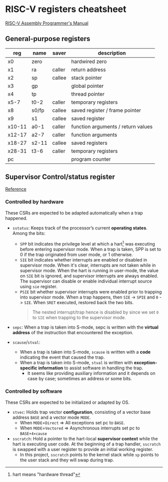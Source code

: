 # RISC-V registers cheatsheet
[RISC-V Assembly Programmer's Manual](https://github.com/riscv-non-isa/riscv-asm-manual/blob/master/riscv-asm.md)
## General-purpose registers 

reg    | name  | saver  | description
-------|-------|--------|------------
x0     | zero  |        | hardwired zero
x1     | ra    | caller | return address
x2     | sp    | callee | stack pointer
x3     | gp    |        | global pointer
x4     | tp    |        | thread pointer
x5-7   | t0-2  | caller | temporary registers
x8     | s0/fp | callee | saved register / frame pointer
x9     | s1    | callee | saved register
x10-11 | a0-1  | caller | function arguments / return values
x12-17 | a2-7  | caller | function arguments
x18-27 | s2-11 | callee | saved registers
x28-31 | t3-6  | caller | temporary registers
pc     |       |        | program counter

## Supervisor Control/status register
[Reference](https://riscv.org/wp-content/uploads/2017/05/riscv-privileged-v1.10.pdf)

### Controlled by hardware
These CSRs are expected to be adapted automatically when a trap happened.
- `sstatus`: Keeps track of the processor’s current **operating states**. Among the bits:
    - `SPP` bit indicates the privilege level at which a hart[^1] was executing before entering supervisor mode. When a trap is taken, SPP is set to 0 if the trap originated from user mode, or 1 otherwise.
    - `SIE` bit indicates whether interrupts are enabled or disabled in supervisor mode. When it's clear, interrupts are not taken while in supervisor mode. When the hart is running in user-mode, the value on `SIE` bit is ignored, and supervisor interrupts are always enabled. The supervisor can disable or enable individual interrupt source using `sie` register.
    - `PSIE` bit whether supervisor interrupts were enabled prior to trapping into supervisor mode. When a trap happens, then `SIE` -> `SPIE` and `0` -> `SIE`. When `SRET` executed, restored back the two bits. 
      > The nested interrupt/trap hence is disabled by since we set `0` to `SIE` when trapping to the supervisor mode.

- `sepc`: When a trap is taken into S-mode, sepc is written with the **virtual address** of the instruction that encountered the exception.
- `scause`/`stval`: 
  - When a trap is taken into S-mode, `scause` is written with a **code** indicating the event that caused the trap.
  - When a trap is taken into S-mode, `stval` is written with **exception-specific information** to assist software in handling the trap.
    - It seems like providing auxiliary information and it depends on case by case; sometimes an address or some bits.
### Controlled by software
These CSRs are expected to be initialized or adapted by OS.
- `stvec`: Holds trap vector **configuration**, consisting of a vector base address `BASE` and a vector mode `MODE`.
  - When `MODE`=`Direct` => All exceptions set pc to `BASE`.
  - When `MODE`=`Vectored` => Asynchronous interrupts set pc to `BASE+4×cause`
- `sscratch`: Hold a pointer to the hart-local **supervisor context** while the hart is executing user code. At the beginning of a trap handler, `sscratch` is swapped with a user register to provide an initial working register.  
    - In this project, `sscratch` points to the kernel stack while `sp` points to the user stack and they will swap during trap.

[^1]: hart means "hardware thread"